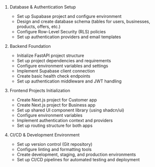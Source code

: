 1. Database & Authentication Setup
   - Set up Supabase project and configure environment
   - Design and create database schema (tables for users, businesses, products, offers, etc.)
   - Configure Row-Level Security (RLS) policies
   - Set up authentication providers and email templates

2. Backend Foundation
   - Initialize FastAPI project structure
   - Set up project dependencies and requirements
   - Configure environment variables and settings
   - Implement Supabase client connection
   - Create basic health check endpoints
   - Set up authentication middleware and JWT handling

3. Frontend Projects Initialization
   - Create Next.js project for Customer app
   - Create Next.js project for Business app
   - Set up shared UI component library (using shadcn/ui)
   - Configure environment variables
   - Implement authentication context and providers
   - Set up routing structure for both apps

4. CI/CD & Development Environment
   - Set up version control (Git repository)
   - Configure linting and formatting tools
   - Create development, staging, and production environments
   - Set up CI/CD pipelines for automated testing and deployment
